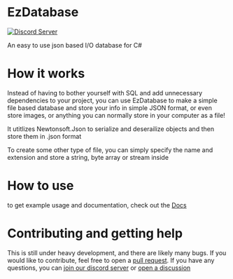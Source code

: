 # EzDatabase
[![Discord Server](https://img.shields.io/discord/801857343930761281?label=Discord)](https://discord.gg/https://discord.gg/2ZhXXVJYhU)

An easy to use json based I/O database for C#

# How it works
Instead of having to bother yourself with SQL and add unnecessary dependencies to your project, you can use EzDatabase to make a simple file based database and store your info
in simple JSON format, or even store images, or anything you can normally store in your computer as a file!

It utitlizes Newtonsoft.Json to serialize and deserailize objects and then store them in .json format

To create some other type of file, you can simply specify the name and extension and store a string, byte array or stream inside
# How to use
to get example usage and documentation, check out the [Docs](https://idoeverything.github.io/EzDatabase/)
# Contributing and getting help
This is still under heavy development, and there are likely many bugs. If you would like to contribute, feel free to open a [pull request](https://github.com/IDoEverything/EzDatabase/pulls). If you have any questions, you can [join our discord server](https://discord.gg/2ZhXXVJYhU) or [open a discussion](https://github.com/IDoEverything/EzDatabase/discussions)
